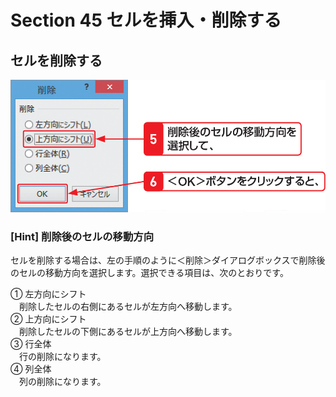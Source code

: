 # Section 45 セルを挿入・削除する

## セルを削除する

![](002.png)

### [Hint] 削除後のセルの移動方向

セルを削除する場合は、左の手順のように＜削除＞ダイアログボックスで削除後のセルの移動方向を選択します。選択できる項目は、次のとおりです。

&#9312; 左方向にシフト  
&emsp;削除したセルの右側にあるセルが左方向へ移動します。  
&#9313; 上方向にシフト  
&emsp;削除したセルの下側にあるセルが上方向へ移動します。  
&#9314; 行全体  
&emsp;行の削除になります。  
&#9315; 列全体  
&emsp;列の削除になります。
